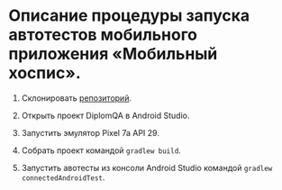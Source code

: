 # Описание процедуры запуска автотестов мобильного приложения «Мобильный хоспис».

1. Склонировать [репозиторий](git@github.com:StavinskayaMarina/DiplomQA.git).

2. Открыть проект DiplomQA в Android Studio.

3. Запустить эмулятор Pixel 7a API 29.

4. Собрать проект командой `gradlew build`.

5. Запустить авотесты из конcоли Android Studio командой `gradlew connectedAndroidTest`.
